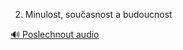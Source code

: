 
2. Minulost, současnost a budoucnost

[🔊 Poslechnout audio](/data/7-paragraphs/audio/chapter_27/para_001-2-Minulost-souasnost-a-budoucnost.mp3)
